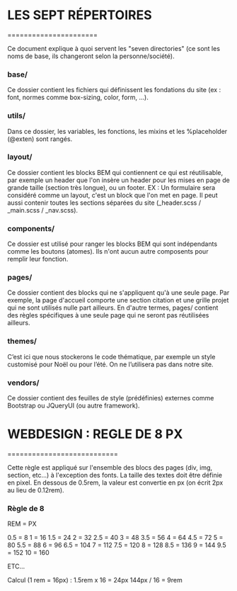 # LES SEPT RÉPERTOIRES
======================

Ce document explique à quoi servent les "seven directories" (ce sont les noms de base, ils changeront selon la personne/société).

### base/
Ce dossier contient les fichiers qui définissent les fondations du site (ex : font, normes comme box-sizing, color, form, ...).

### utils/
Dans ce dossier, les variables, les fonctions, les mixins et les %placeholder (@exten) sont rangés.

### layout/
Ce dossier contient les blocks BEM qui contiennent ce qui est réutilisable, par exemple un header que l'on insère un header pour les mises en page de grande taille (section très longue), ou un footer.
EX : Un formulaire sera considéré comme un layout, c'est un block que l'on met en page.
Il peut aussi contenir toutes les sections séparées du site (_header.scss / _main.scss / _nav.scss).

### components/
Ce dossier est utilisé pour ranger les blocks BEM qui sont indépendants comme les boutons (atomes). Ils n'ont aucun autre composents pour remplir leur fonction.

### pages/
Ce dossier contient des blocks qui ne s'appliquent qu'à une seule page. Par exemple, la page d'accueil comporte une section citation et une grille projet qui ne sont utilisés nulle part ailleurs. En d'autre termes, pages/ contient des règles spécifiques à une seule page qui ne seront pas réutilisées ailleurs.

### themes/
C’est ici que nous stockerons le code thématique, par exemple un style customisé pour Noël ou pour l’été. On ne l’utilisera pas dans notre site.

### vendors/
Ce dossier contient des feuilles de style (prédéfinies) externes comme Bootstrap ou JQueryUI (ou autre framework).



# WEBDESIGN : REGLE DE 8 PX
===========================

Cette règle est appliqué sur l'ensemble des blocs des pages (div, img, section, etc...) à l'exception des fonts. La taille des textes doit être définie en pixel.
En dessous de 0.5rem, la valeur est convertie en px (on écrit 2px au lieu de 0.12rem).

### Règle de 8

REM = PX

0.5 = 8
1   = 16
1.5 = 24
2   = 32
2.5 = 40
3   = 48
3.5 = 56
4   = 64
4.5 = 72
5   = 80
5.5 = 88
6   = 96
6.5 = 104
7   = 112
7.5 = 120
8   = 128
8.5 = 136
9   = 144
9.5 = 152
10  = 160

ETC...

Calcul (1 rem = 16px) :
1.5rem x 16 = 24px
144px / 16 = 9rem
